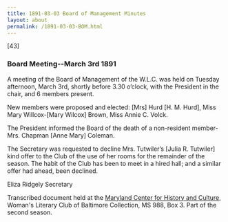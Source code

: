```yaml
---
title: 1891-03-03 Board of Management Minutes
layout: about
permalink: /1891-03-03-BOM.html
---
```

[43]

### Board Meeting--March 3rd 1891

A meeting of the Board of Management of the W.L.C. was held on Tuesday afternoon, March 3rd, shortly before 3.30 o’clock, with the President in the chair, and 6 members present.

New members were proposed and elected: [Mrs] Hurd [H. M. Hurd], Miss Mary Willcox-[Mary Wilcox] Brown, Miss Annie C. Volck.

The President informed the Board of the death of a non-resident member-Mrs. Chapman [Anne Mary] Coleman.

The Secretary was requested to decline Mrs. Tutwiler’s [Julia R. Tutwiler] kind offer to the Club of the use of her rooms for the remainder of the season. The habit of the Club has been to meet in a hired hall; and a similar offer had ahead, been declined.

Eliza Ridgely 
Secretary


Transcribed document held at the [Maryland Center for History and Culture](http://mdhs.org/), Woman's Literary Club of Baltimore Collection, MS 988, Box 3. Part of the second season.
